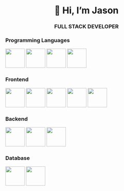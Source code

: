 <h1 align="center">👋 Hi, I’m Jason</h1>
<h3 align="center">FULL STACK DEVELOPER</h3>

### Programming Languages
<div>
<img height="60" src="https://raw.githubusercontent.com/jasonlerit/jasonlerit/main/stack/language/javascript.svg">
<img height="60" src="https://raw.githubusercontent.com/jasonlerit/jasonlerit/main/stack/language/typescript.svg">
<img height="60" src="https://raw.githubusercontent.com/jasonlerit/jasonlerit/main/stack/language/dart.svg">
<img height="60" src="https://raw.githubusercontent.com/jasonlerit/jasonlerit/main/stack/language/php.svg">
</div>

### Frontend
<div>
<img height="60" src="https://raw.githubusercontent.com/jasonlerit/jasonlerit/main/stack/frontend/reactjs.svg">
<img height="60" src="https://raw.githubusercontent.com/jasonlerit/jasonlerit/main/stack/frontend/nextjs.svg">
<img height="60" src="https://raw.githubusercontent.com/jasonlerit/jasonlerit/main/stack/frontend/tailwindcss.svg">
<img height="60" src="https://raw.githubusercontent.com/jasonlerit/jasonlerit/main/stack/frontend/redux.svg">
<img height="60" src="https://raw.githubusercontent.com/jasonlerit/jasonlerit/main/stack/frontend/flutter.svg">
</div>

### Backend
<div>
<img height="60" src="https://raw.githubusercontent.com/jasonlerit/jasonlerit/main/stack/backend/express.svg">
<img height="60" src="https://raw.githubusercontent.com/jasonlerit/jasonlerit/main/stack/backend/nodejs.svg">
<img height="60" src="https://raw.githubusercontent.com/jasonlerit/jasonlerit/main/stack/backend/laravel.png">
</div>

### Database
<div>
<img height="60" src="https://raw.githubusercontent.com/jasonlerit/jasonlerit/main/stack/database/mysql.svg">
<img height="60" src="https://raw.githubusercontent.com/jasonlerit/jasonlerit/main/stack/database/mongodb.png">
</div>
